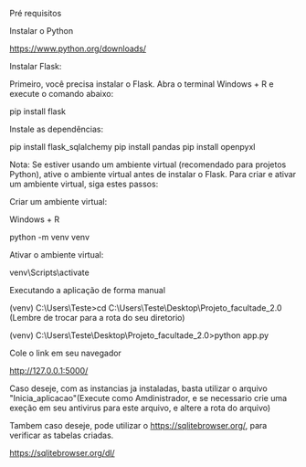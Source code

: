 Pré requisitos

Instalar o Python

https://www.python.org/downloads/


Instalar Flask:

Primeiro, você precisa instalar o Flask. Abra o terminal Windows + R e execute o comando abaixo:

pip install flask

Instale as dependências:
 
pip install flask_sqlalchemy 
pip install pandas
pip install openpyxl

Nota: Se estiver usando um ambiente virtual (recomendado para projetos Python), ative o ambiente virtual antes de instalar o Flask. Para criar e ativar um ambiente virtual, siga estes passos:

Criar um ambiente virtual:

Windows + R

python -m venv venv

Ativar o ambiente virtual:

venv\Scripts\activate

Executando a aplicação de forma manual

(venv) C:\Users\Teste>cd C:\\Users\\Teste\\Desktop\\Projeto_facultade_2.0 (Lembre de trocar para a rota do seu diretorio)

(venv) C:\Users\Teste\Desktop\Projeto_facultade_2.0>python app.py

Cole o link em seu navegador

http://127.0.0.1:5000/

Caso deseje, com as instancias ja instaladas, basta utilizar o arquivo "Inicia_aplicacao"(Execute como Amdinistrador, e se necessario crie uma exeção em seu antivirus para este arquivo, e altere a rota do arquivo)

Tambem caso deseje, pode utilizar o https://sqlitebrowser.org/, para verificar as tabelas criadas.

https://sqlitebrowser.org/dl/
